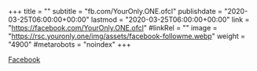 +++
title = ""
subtitle = "fb.com/YourOnly.ONE.ofcl"
publishdate = "2020-03-25T06:00:00+00:00"
lastmod = "2020-03-25T06:00:00+00:00"
link = "https://facebook.com/YourOnly.ONE.ofcl"
#linkRel = ""
image = "https://rsc.youronly.one/img/assets/facebook-followme.webp"
weight = "4900"
#metarobots = "noindex"
+++

[Facebook](https://facebook.com/YourOnly.ONE.ofcl "Facebook")
